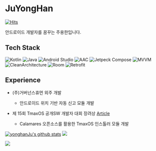 # JuYongHan

[![Hits](https://hits.seeyoufarm.com/api/count/incr/badge.svg?url=https%3A%2F%2Fgithub.com%2FyonghanJu&count_bg=%2379C83D&title_bg=%23555555&icon=&icon_color=%23E7E7E7&title=hits&edge_flat=false)](https://hits.seeyoufarm.com)

안드로이드 개발자를 꿈꾸는 주용한입니다.

## Tech Stack

![Kotlin](https://img.shields.io/badge/Kotlin-5F00FF) ![Java](https://img.shields.io/badge/Java-aabbcc) ![Android Studio](https://img.shields.io/badge/Android_Studio-43853d) ![AAC](https://img.shields.io/badge/AAC-FFE400) ![Jetpeck Compose](https://img.shields.io/badge/Jetpeck_Compose-0054FF) ![MVVM](https://img.shields.io/badge/MVVM-121212) ![CleanArchitecture](https://img.shields.io/badge/Clean_Architecture-1100FF) ![Room](https://img.shields.io/badge/Room-0054FF) ![Retrofit](https://img.shields.io/badge/Retrofit-43853d) 

## Experience

- (주)거버넌스휴먼 외주 개발

     - 안드로이드 위치 기반 자동 신고 모듈 개발
- 제 15회 TmaxOS 공개SW 개발자 대회 장려상 [Article]

     - Calamares 오픈소스를 활용한 TmaxOS 인스톨러 모듈 개발

[![yonghanJu's github stats](https://github-readme-stats.vercel.app/api?username=yonghanJu&theme=algolia)](https://github.com/yonghanJu)
![](https://github-readme-stats.vercel.app/api/top-langs/?username=yonghanJu&layout=compact&theme=algolia)

![](https://raw.githubusercontent.com/yonghanJu/yonghanJu/output/github-contribution-grid-snake.svg)

[Article]:https://m.post.naver.com/viewer/postView.naver?volumeNo=32557003&memberNo=33037825
